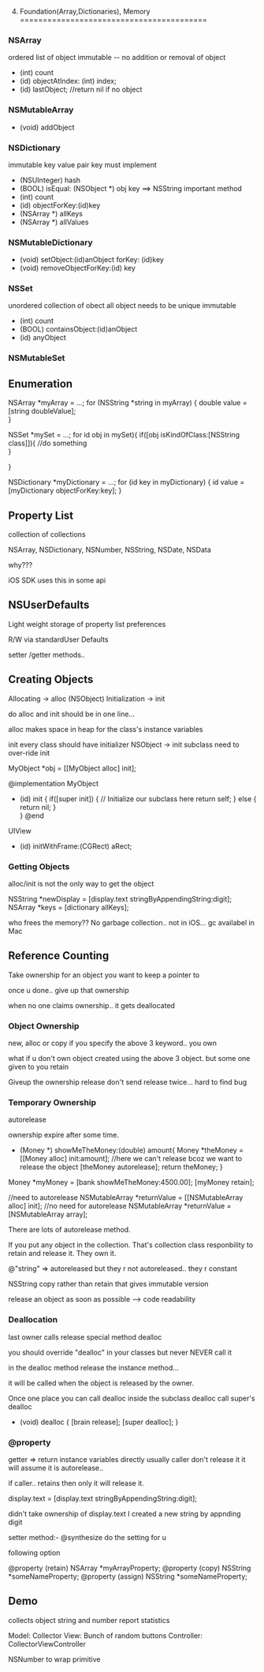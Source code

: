 4. Foundation(Array,Dictionaries), Memory
=========================================

### NSArray
ordered list of object
immutable -- no addition or removal of object

  - (int) count
  - (id) objectAtIndex: (int) index;
  - (id) lastObject; //return nil if no object

### NSMutableArray
  - (void) addObject

### NSDictionary
immutable
key value pair
key must implement
  - (NSUInteger) hash
  - (BOOL) isEqual: (NSObject *) obj
key ==> NSString
important method
  - (int) count
  - (id) objectForKey:(id)key
  - (NSArray *) allKeys
  - (NSArray *) allValues

### NSMutableDictionary
  - (void) setObject:(id)anObject forKey: (id)key
  - (void) removeObjectForKey:(id) key

### NSSet
unordered collection of obect
all object needs to be unique
immutable
  - (int) count
  - (BOOL) containsObject:(id)anObject
  - (id) anyObject

### NSMutableSet


Enumeration 
--------------

  NSArray *myArray = ...;
  for (NSString *string in myArray) {
    double value = [string doubleValue];  
  }


  NSSet *mySet = ...;
  for id obj in mySet){
    if([obj isKindOfClass:[NSString class]]){
      //do something  
    }
      
  }

  NSDictionary *myDictionary = ...;
  for (id key in myDictionary) {
    id value = [myDictionary objectForKey:key];
  }

Property List
--------------

collection of collections

NSArray, NSDictionary, NSNumber, NSString, NSDate, NSData

why???

iOS SDK uses this in some api

NSUserDefaults
---------------

Light weight storage of property list
preferences

R/W via standardUser Defaults

setter /getter methods..

Creating Objects
----------------

Allocating -> alloc (NSObject)
Initialization -> init

do alloc and init should be in one line...

alloc
  makes space in heap for the class's instance variables

init
  every class should have initializer
  NSObject -> init
  subclass need to over-ride init

  MyObject *obj = [[MyObject alloc] init];


  @implementation MyObject
  - (id) init
  {
    if([super init]) {
      // Initialize our subclass here
      return self;
    } else {
      return nil;
    }  
  }
  @end

  UIView
  - (id) initWithFrame:(CGRect) aRect;


### Getting Objects
alloc/init is not the only way to get the object

  NSString *newDisplay = [display.text stringByAppendingString:digit];
  NSArray *keys = [dictionary allKeys];

who frees the memory??
No garbage collection..
not in iOS... gc availabel in Mac



Reference Counting
-------------------
Take ownership for an object you want to keep a pointer to

once u done.. give up that ownership

when no one claims ownership.. it gets deallocated

### Object Ownership
new, alloc or copy
if you specify the above 3 keyword.. you own

what if u don't own object created using the above 3 object. but some one given to you
  retain

Giveup the ownership
  release
  don't send release twice... hard to find bug

### Temporary Ownership
  autorelease

ownership expire after some time.

  - (Money *) showMeTheMoney:(double) amount{
    Money *theMoney = [[Money alloc] init:amount];
    //here we can't release bcoz we want to release the object
    [theMoney autorelease];
    return theMoney;
  }

  Money *myMoney = [bank showMeTheMoney:4500.00];
  [myMoney retain];



  //need to autorelease
  NSMutableArray *returnValue = [[NSMutableArray alloc] init];
  //no need for autorelease
  NSMutableArray *returnValue = [NSMutableArray array];

There are lots of autorelease method.

If you put any object in the collection. That's collection class responbility to retain and release it. They own it.

@"string" => autoreleased
but they r not autoreleased.. they r constant

NSString copy rather than retain
that gives immutable version


release an object as soon as possible
 --> code readability

### Deallocation

last owner calls release
special method dealloc

you should override "dealloc" in your classes
but never NEVER call it

in the dealloc method
release the instance method...

it will be called when the object is released by the owner.

Once one place you can call dealloc
inside the subclass dealloc call super's dealloc


  - (void) dealloc
  {
    [brain release];
    [super dealloc];
  }


### @property

getter => return instance variables directly
usually caller don't release it
it will assume it is autorelease..

if caller.. retains then only it will release it.

  display.text = [display.text stringByAppendingString:digit];

  didn't take ownership of display.text
  I created a new string by appnding digit

setter method:-
@synthesize do the setting for u

following option

  @property (retain) NSArray *myArrayProperty;
  @property (copy) NSString *someNameProperty;
  @property (assign) NSString *someNameProperty;


Demo
----
collects object string and number
report statistics

Model: Collector
View: Bunch of random buttons
Controller: CollectorViewController

NSNumber to wrap primitive








































